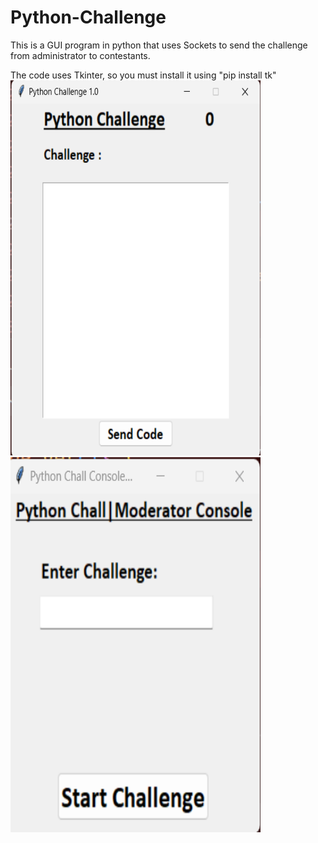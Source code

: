 # Python-Challenge
This is a GUI program in python that uses Sockets to send the challenge from administrator to contestants.

The code uses Tkinter, so you must install it using "pip install tk"
<br>
<img src="Client.png" width="400px" height="600px">
<img src="Server.png" width="400px" height="600px">

